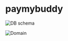 # paymybuddy

![DB schema](https://user-images.githubusercontent.com/68027827/193787228-ac009140-cc3d-448e-a990-aa387fb58249.PNG)


![Domain](https://user-images.githubusercontent.com/68027827/193787249-66a22d20-018f-4a6e-b06e-6b4ce048a28f.PNG)
